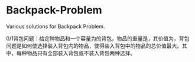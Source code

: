 # Backpack-Problem
Various solutions for Backpack Problem.

0/1背包问题：给定种物品和一个容量为的背包，物品的重量是，其价值为，背包问题是如何使选择装入背包内的物品，使得装入背包中的物品的总价值最大。其中，每种物品只有全部装入背包或不装入背包两种选择。
